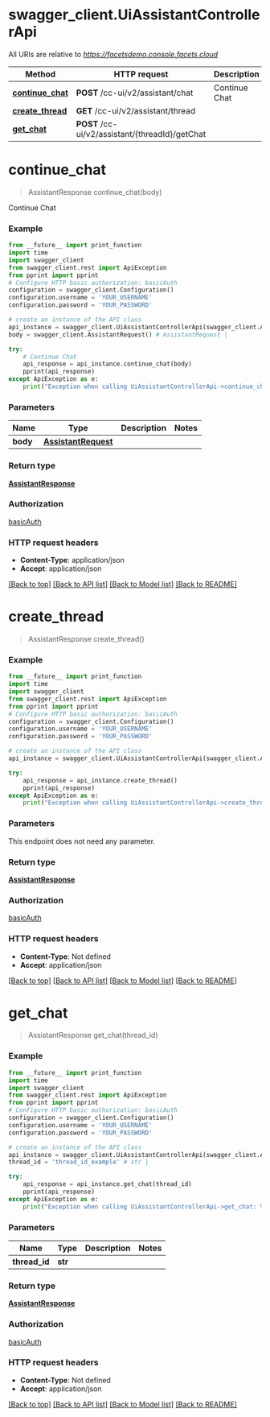 # swagger_client.UiAssistantControllerApi

All URIs are relative to *https://facetsdemo.console.facets.cloud*

Method | HTTP request | Description
------------- | ------------- | -------------
[**continue_chat**](UiAssistantControllerApi.md#continue_chat) | **POST** /cc-ui/v2/assistant/chat | Continue Chat
[**create_thread**](UiAssistantControllerApi.md#create_thread) | **GET** /cc-ui/v2/assistant/thread | 
[**get_chat**](UiAssistantControllerApi.md#get_chat) | **POST** /cc-ui/v2/assistant/{threadId}/getChat | 

# **continue_chat**
> AssistantResponse continue_chat(body)

Continue Chat

### Example
```python
from __future__ import print_function
import time
import swagger_client
from swagger_client.rest import ApiException
from pprint import pprint
# Configure HTTP basic authorization: basicAuth
configuration = swagger_client.Configuration()
configuration.username = 'YOUR_USERNAME'
configuration.password = 'YOUR_PASSWORD'

# create an instance of the API class
api_instance = swagger_client.UiAssistantControllerApi(swagger_client.ApiClient(configuration))
body = swagger_client.AssistantRequest() # AssistantRequest | 

try:
    # Continue Chat
    api_response = api_instance.continue_chat(body)
    pprint(api_response)
except ApiException as e:
    print("Exception when calling UiAssistantControllerApi->continue_chat: %s\n" % e)
```

### Parameters

Name | Type | Description  | Notes
------------- | ------------- | ------------- | -------------
 **body** | [**AssistantRequest**](AssistantRequest.md)|  | 

### Return type

[**AssistantResponse**](AssistantResponse.md)

### Authorization

[basicAuth](../README.md#basicAuth)

### HTTP request headers

 - **Content-Type**: application/json
 - **Accept**: application/json

[[Back to top]](#) [[Back to API list]](../README.md#documentation-for-api-endpoints) [[Back to Model list]](../README.md#documentation-for-models) [[Back to README]](../README.md)

# **create_thread**
> AssistantResponse create_thread()



### Example
```python
from __future__ import print_function
import time
import swagger_client
from swagger_client.rest import ApiException
from pprint import pprint
# Configure HTTP basic authorization: basicAuth
configuration = swagger_client.Configuration()
configuration.username = 'YOUR_USERNAME'
configuration.password = 'YOUR_PASSWORD'

# create an instance of the API class
api_instance = swagger_client.UiAssistantControllerApi(swagger_client.ApiClient(configuration))

try:
    api_response = api_instance.create_thread()
    pprint(api_response)
except ApiException as e:
    print("Exception when calling UiAssistantControllerApi->create_thread: %s\n" % e)
```

### Parameters
This endpoint does not need any parameter.

### Return type

[**AssistantResponse**](AssistantResponse.md)

### Authorization

[basicAuth](../README.md#basicAuth)

### HTTP request headers

 - **Content-Type**: Not defined
 - **Accept**: application/json

[[Back to top]](#) [[Back to API list]](../README.md#documentation-for-api-endpoints) [[Back to Model list]](../README.md#documentation-for-models) [[Back to README]](../README.md)

# **get_chat**
> AssistantResponse get_chat(thread_id)



### Example
```python
from __future__ import print_function
import time
import swagger_client
from swagger_client.rest import ApiException
from pprint import pprint
# Configure HTTP basic authorization: basicAuth
configuration = swagger_client.Configuration()
configuration.username = 'YOUR_USERNAME'
configuration.password = 'YOUR_PASSWORD'

# create an instance of the API class
api_instance = swagger_client.UiAssistantControllerApi(swagger_client.ApiClient(configuration))
thread_id = 'thread_id_example' # str | 

try:
    api_response = api_instance.get_chat(thread_id)
    pprint(api_response)
except ApiException as e:
    print("Exception when calling UiAssistantControllerApi->get_chat: %s\n" % e)
```

### Parameters

Name | Type | Description  | Notes
------------- | ------------- | ------------- | -------------
 **thread_id** | **str**|  | 

### Return type

[**AssistantResponse**](AssistantResponse.md)

### Authorization

[basicAuth](../README.md#basicAuth)

### HTTP request headers

 - **Content-Type**: Not defined
 - **Accept**: application/json

[[Back to top]](#) [[Back to API list]](../README.md#documentation-for-api-endpoints) [[Back to Model list]](../README.md#documentation-for-models) [[Back to README]](../README.md)

